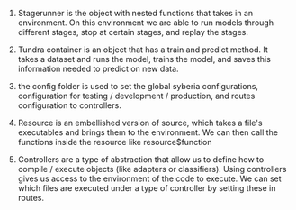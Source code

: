 1. Stagerunner is the object with nested functions that takes in an environment. On this environment we are able to run models through different stages, stop at certain stages, and replay the stages. 

2. Tundra container is an object that has a train and predict method. It takes a dataset and runs the model, trains the model, and saves this information needed to predict on new data. 

3. the config folder is used to set the global syberia configurations, configuration for testing / development / production, and routes configuration to controllers.

4. Resource is an embellished version of source, which takes a file's executables and brings them to the environment. We can then call the functions inside the resource like resource$function

5. Controllers are a type of abstraction that allow us to define how to compile / execute objects (like adapters or classifiers). Using controllers gives us access to the environment of the code to execute. We can set which files are executed under a type of controller by setting these in routes.

